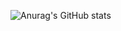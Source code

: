 ![Anurag's GitHub stats](https://github-readme-stats.vercel.app/api?username=shy0o&show_icons=true&theme=radical)
